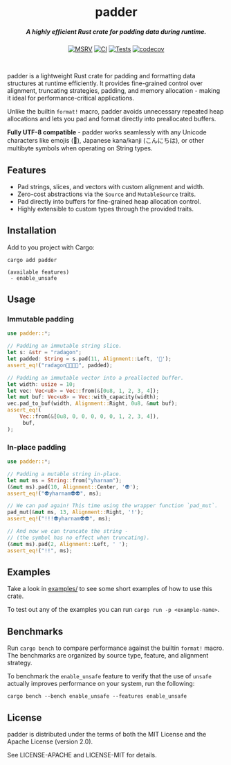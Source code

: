 <div align="center">

# padder
##### A highly efficient Rust crate for padding data during runtime.

[![MSRV](https://img.shields.io/badge/MSRV-1.85.1-orange)](https://crates.io/crates/padder)
[![CI](https://github.com/firelink-sh/padder/actions/workflows/ci.yml/badge.svg)](https://github.com/firelink-sh/padder/actions/workflows/ci.yml)
[![Tests](https://github.com/firelink-sh/padder/actions/workflows/tests.yml/badge.svg)](https://github.com/firelink-sh/padder/actions/workflows/tests.yml)
[![codecov](https://codecov.io/gh/firelink-sh/padder/graph/badge.svg?token=OTFIM6UICZ)](https://codecov.io/gh/firelink-sh/padder)

<br>

</div>

padder is a lightweight Rust crate for padding and formatting data structures at runtime efficiently. It provides fine-grained control over alignment, truncating strategies, padding, and memory allocation - making it ideal for performance-critical applications.

Unlike the builtin `format!` macro, padder avoids unnecessary repeated heap allocations and lets you
pad and format directly into preallocated buffers.

**Fully UTF-8 compatible** - padder works seamlessly with any Unicode characters like emojis (🐉), Japanese kana/kanji (こんにちは), or other multibyte symbols when operating on String types.

## Features

- Pad strings, slices, and vectors with custom alignment and width.
- Zero-cost abstractions via the `Source` and `MutableSource` traits.
- Pad directly into buffers for fine-grained heap allocation control.
- Highly extensible to custom types through the provided traits.


## Installation

Add to you project with Cargo:

```
cargo add padder

(available features)
 - enable_unsafe
```


## Usage

### Immutable padding

```rust
use padder::*;

// Padding an immutable string slice.
let s: &str = "radagon";
let padded: String = s.pad(11, Alignment::Left, '🐉');
assert_eq!("radagon🐉🐉🐉🐉", padded);

// Padding an immutable vector into a preallocted buffer.
let width: usize = 10;
let vec: Vec<u8> = Vec::from(&[0u8, 1, 2, 3, 4]);
let mut buf: Vec<u8> = Vec::with_capacity(width);
vec.pad_to_buf(width, Alignment::Right, 0u8, &mut buf);
assert_eq!(
    Vec::from(&[0u8, 0, 0, 0, 0, 0, 1, 2, 3, 4]),
     buf,
);
```


### In-place padding

```rust
use padder::*;

// Padding a mutable string in-place.
let mut ms = String::from("yharnam");
(&mut ms).pad(10, Alignment::Center, '👽');
assert_eq!("👽yharnam👽👽", ms);

// We can pad again! This time using the wrapper function `pad_mut`.
pad_mut(&mut ms, 13, Alignment::Right, '!');
assert_eq!("!!!👽yharnam👽👽", ms);

// And now we can truncate the string -
// (the symbol has no effect when truncating).
(&mut ms).pad(2, Alignment::Left, ' ');
assert_eq!("!!", ms);
```


## Examples

Take a look in [examples/](./examples) to see some short examples of how to use this crate.

To test out any of the examples you can run `cargo run -p <example-name>`.


## Benchmarks

Run `cargo bench` to compare performance against the builtin `format!` macro. The benchmarks are organized by source type, feature, and alignment strategy.

To benchmark the `enable_unsafe` feature to verify that the use of `unsafe` actually improves performance on your system, run the following: 

```
cargo bench --bench enable_unsafe --features enable_unsafe
```


## License

padder is distributed under the terms of both the MIT License and the Apache License (version 2.0).

See LICENSE-APACHE and LICENSE-MIT for details.


